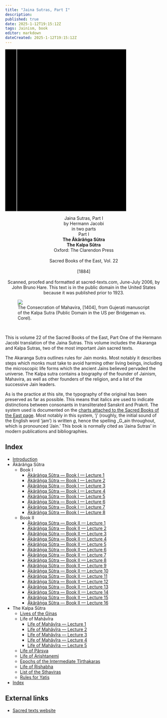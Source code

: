 ```yaml
---
title: "Jaina Sutras, Part I"
description: 
published: true
date: 2025-1-12T19:15:12Z
tags: Jainism, book
editor: markdown
dateCreated: 2025-1-12T19:15:12Z
---
```


<div class="urantiapedia-book-front urantiapedia-book-islam"><svg xmlns="http://www.w3.org/2000/svg" width="102.6mm" height="136.8mm" viewBox="0 0 102.6 136.8" version="1.1">	<g transform="translate(-7,-5)">		<rect width="9.6" height="136.8" x="7" y="5" />		<rect width="96.9" height="136.8" x="17" y="5" />		<text style="font-size:4px" x="61" y="125">1884</text>		<text style="font-size:9px" x="61" y="60">Jaina Sutras</text>		<text style="font-size:9px" x="61" y="70">Part I</text>	</g></svg></div><p style="text-align:center;"><span class="text-h3">Jaina Sutras, Part I</span><br><span class="text-h5">by Hermann Jacobi</span><br>in two parts<br>Part I<br><b>The Âkârâṅga Sûtra</b><br><b>The Kalpa Sûtra</b><br>Oxford: The Clarendon Press<br><br>Sacred Books of the East, Vol. 22<br><br>[1884]<br><br>Scanned, proofed and formatted at sacred-texts.com, June-July 2006, by John Bruno Hare. This text is in the public domain in the United States because it was published prior to 1923.</p><figure id="Figure_1" class="image urantiapedia image-style-align-center"><img src="/image/book/Jainism/Jaina_Sutras_Part_I/mahavira.jpg"><figcaption>The Consecration of Mahavira, [1404], from Gujerati manuscript of the Kalpa Sutra (Public Domain in the US per Bridgeman vs. Corel).</figcaption></figure><br style="clear:both;"/>This is volume 22 of the Sacred Books of the East, Part One of the Hermann Jacobi translation of the Jaina Sutras. This volume includes the Akaranga and Kalpa Sutras, two of the most important Jain sacred texts.The Akaranga Sutra outlines rules for Jain monks. Most notably it describes steps which monks must take to avoid harming other living beings, including the microscopic life forms which the ancient Jains believed pervaded the universe. The Kalpa sutra contains a biography of the founder of Jainism, Mahavira, as well as other founders of the religion, and a list of the successive Jain leaders.As is the practice at this site, the typography of the original has been preserved as far as possible. This means that italics are used to indicate distinctions between consonants in transliterated Sanskrit and Prakrit. The system used is documented on the [charts attached to the Sacred Books of the East page](https://archive.sacred-texts.com/sbe/index.htm#conventions). Most notably in this system, ‘j’ (roughly, the initial sound of the English word ‘jam’) is written _g_, hence the spelling _G_ain throughout, which is pronounced ‘Jain.’ This book is normally cited as ‘Jaina Sutras’ in modern publications and bibliographies.
## Index

- [Introduction](/en/book/Jainism/Jaina_Sutras_Part_I/Introduction)
- Âkârâṅga Sûtra
	- Book I
		- [Âkârâṅga Sûtra — Book I — Lecture 1](/en/book/Jainism/Jaina_Sutras_Part_I/Akaranga_1_1)
		- [Âkârâṅga Sûtra — Book I — Lecture 2](/en/book/Jainism/Jaina_Sutras_Part_I/Akaranga_1_2)
		- [Âkârâṅga Sûtra — Book I — Lecture 3](/en/book/Jainism/Jaina_Sutras_Part_I/Akaranga_1_3)
		- [Âkârâṅga Sûtra — Book I — Lecture 4](/en/book/Jainism/Jaina_Sutras_Part_I/Akaranga_1_4)
		- [Âkârâṅga Sûtra — Book I — Lecture 5](/en/book/Jainism/Jaina_Sutras_Part_I/Akaranga_1_5)
		- [Âkârâṅga Sûtra — Book I — Lecture 6](/en/book/Jainism/Jaina_Sutras_Part_I/Akaranga_1_6)
		- [Âkârâṅga Sûtra — Book I — Lecture 7](/en/book/Jainism/Jaina_Sutras_Part_I/Akaranga_1_7)
		- [Âkârâṅga Sûtra — Book I — Lecture 8](/en/book/Jainism/Jaina_Sutras_Part_I/Akaranga_1_8)
	- Book II
		- [Âkârâṅga Sûtra — Book II — Lecture 1](/en/book/Jainism/Jaina_Sutras_Part_I/Akaranga_2_1)
		- [Âkârâṅga Sûtra — Book II — Lecture 2](/en/book/Jainism/Jaina_Sutras_Part_I/Akaranga_2_2)
		- [Âkârâṅga Sûtra — Book II — Lecture 3](/en/book/Jainism/Jaina_Sutras_Part_I/Akaranga_2_3)
		- [Âkârâṅga Sûtra — Book II — Lecture 4](/en/book/Jainism/Jaina_Sutras_Part_I/Akaranga_2_4)
		- [Âkârâṅga Sûtra — Book II — Lecture 5](/en/book/Jainism/Jaina_Sutras_Part_I/Akaranga_2_5)
		- [Âkârâṅga Sûtra — Book II — Lecture 6](/en/book/Jainism/Jaina_Sutras_Part_I/Akaranga_2_6)
		- [Âkârâṅga Sûtra — Book II — Lecture 7](/en/book/Jainism/Jaina_Sutras_Part_I/Akaranga_2_7)
		- [Âkârâṅga Sûtra — Book II — Lecture 8](/en/book/Jainism/Jaina_Sutras_Part_I/Akaranga_2_8)
		- [Âkârâṅga Sûtra — Book II — Lecture 9](/en/book/Jainism/Jaina_Sutras_Part_I/Akaranga_2_9)
		- [Âkârâṅga Sûtra — Book II — Lecture 10](/en/book/Jainism/Jaina_Sutras_Part_I/Akaranga_2_10)
		- [Âkârâṅga Sûtra — Book II — Lecture 11](/en/book/Jainism/Jaina_Sutras_Part_I/Akaranga_2_11)
		- [Âkârâṅga Sûtra — Book II — Lecture 12](/en/book/Jainism/Jaina_Sutras_Part_I/Akaranga_2_12)
		- [Âkârâṅga Sûtra — Book II — Lecture 13](/en/book/Jainism/Jaina_Sutras_Part_I/Akaranga_2_13)
		- [Âkârâṅga Sûtra — Book II — Lecture 14](/en/book/Jainism/Jaina_Sutras_Part_I/Akaranga_2_14)
		- [Âkârâṅga Sûtra — Book II — Lecture 15](/en/book/Jainism/Jaina_Sutras_Part_I/Akaranga_2_15)
		- [Âkârâṅga Sûtra — Book II — Lecture 16](/en/book/Jainism/Jaina_Sutras_Part_I/Akaranga_2_16)
- The Kalpa Sûtra
	- [Lives of the Ginas](/en/book/Jainism/Jaina_Sutras_Part_I/Lives_Ginas)
	- Life of Mahâvîra
		- [Life of Mahâvîra — Lecture 1](/en/book/Jainism/Jaina_Sutras_Part_I/Life_Mahavira_1)
		- [Life of Mahâvîra — Lecture 2](/en/book/Jainism/Jaina_Sutras_Part_I/Life_Mahavira_2)
		- [Life of Mahâvîra — Lecture 3](/en/book/Jainism/Jaina_Sutras_Part_I/Life_Mahavira_3)
		- [Life of Mahâvîra — Lecture 4](/en/book/Jainism/Jaina_Sutras_Part_I/Life_Mahavira_4)
		- [Life of Mahâvîra — Lecture 5](/en/book/Jainism/Jaina_Sutras_Part_I/Life_Mahavira_5)
	- [Life of Pârsva](/en/book/Jainism/Jaina_Sutras_Part_I/Life_Parsva)
	- [Life of Arishtanemi](/en/book/Jainism/Jaina_Sutras_Part_I/Life_Arishtanemi)
	- [Epochs of the Intermediate Tîrthakaras](/en/book/Jainism/Jaina_Sutras_Part_I/Epochs_Tirthakaras)
	- [Life of Rishabha](/en/book/Jainism/Jaina_Sutras_Part_I/Life_Rishabha)
	- [List of the Sthaviras](/en/book/Jainism/Jaina_Sutras_Part_I/Life_Sthaviras)
	- [Rules for Yatis](/en/book/Jainism/Jaina_Sutras_Part_I/Rules_Yatis)
- [Index](/en/book/Jainism/Jaina_Sutras_Part_I/Index)

## External links

- [Sacred texts website](https://archive.sacred-texts.com/jai/sbe22/index.htm)
